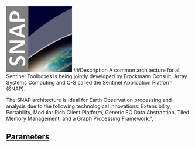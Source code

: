 ![dapp logo](./logo.png)
##Description
A common architecture for all Sentinel Toolboxes is being jointly developed by Brockmann Consult, Array Systems Computing and C-S called the Sentinel Application Platform (SNAP).

The SNAP architecture is ideal for Earth Observation processing and analysis due to the following technological innovations: Extensibility, Portability, Modular Rich Client Platform, Generic EO Data Abstraction, Tiled Memory Management, and a Graph Processing Framework.",

## [Parameters](./iexec.json)
